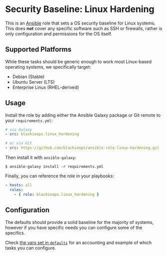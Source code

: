 # Security Baseline: Linux Hardening

This is an [Ansible][a] role that sets a OS security baseline for Linux
systems. This does **not** cover any specific software such as SSH or
firewalls, rather is only configuration and permissions for the OS itself.

[a]: https://ansible.com

## Supported Platforms

While these tasks should be generic enough to work most Linux-based operating
systems, we specifically target:

* Debian (Stable)
* Ubuntu Server (LTS)
* Enterprise Linux (RHEL-derived)

## Usage

Install the role by adding either the Ansible Galaxy package or Git remote to
your `requirements.yml`:

```yaml
# via Galaxy
- src: blackieops.linux_hardening

# or via Git
- src: https://github.com/blackieops/ansible-role-linux-hardening.git
```

Then install it with `ansible-galaxy`:

```
$ ansible-galaxy install -r requirements.yml
```

Finally, you can reference the role in your playbooks:

```yaml
- hosts: all
  roles:
    - { role: blackieops.linux_hardening }
```

## Configuration

The defaults should provide a solid baseline for the majority of systems,
however if you have specific needs you can configure some of the specifics.

Check [the vars set in `defaults`][def] for an accounting and example of which
tasks you can configure.

[def]: ./defaults/main.yml
